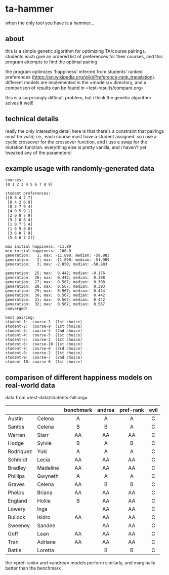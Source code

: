 # ta-hammer
when the only tool you have is a hammer...

## about
this is a simple genetic algorithm for optimizing TA/course pairings.
students each give an ordered list of preferences for their courses, and this program attempts to find the optimal pairing.

the program optimizes 'happiness' inferred from students' ranked preferences (https://en.wikipedia.org/wiki/Preference-rank_translation).
different models are implemented in the =models/= directory, and a comparison of results can be found in =test-results/compare.org=

this is a surprisingly difficult problem, but i think the genetic algorithm solves it well!

## technical details
really the only interesting detail here is that there's a constraint that pairings must be *valid*; i.e., each course must have a student assigned.
so i use a cyclic crossover for the crossover function, and i use a swap for the mutation function.
everything else is pretty vanilla, and i haven't yet tweaked any of the parameters!

## example usage with randomly-generated data
```
courses:
[0 1 2 3 4 5 6 7 8 9]
 
student preferences:
[[0 8 4 2 7]
 [8 4 2 6 9]
 [0 3 7 9 4]
 [4 0 5 9 1]
 [2 0 8 7 9]
 [9 2 0 8 4]
 [1 0 7 5 4]
 [1 6 9 8 0]
 [3 6 0 7 9]
 [5 8 6 7 2]]
 
max initial happiness: -11.89
min initial happiness: -100.0
generation:   1; max: -11.890; median: -59.883
generation:   2; max: -11.890; median: -51.909
generation:   3; max: -2.850; median: -50.883
...
generation:  25; max:  0.442; median: -0.176
generation:  26; max:  0.442; median:  0.308
generation:  27; max:  0.567; median:  0.308
generation:  28; max:  0.567; median:  0.393
generation:  29; max:  0.567; median:  0.424
generation:  30; max:  0.567; median:  0.442
generation:  31; max:  0.567; median:  0.442
generation:  32; max:  0.567; median:  0.567
converged!
 
best pairing:
student-1:  course-1  (1st choice)
student-2:  course-9  (1st choice)
student-3:  course-4  (2nd choice)
student-4:  course-5  (1st choice)
student-5:  course-3  (1st choice)
student-6:  course-10 (1st choice)
student-7:  course-8  (3rd choice)
student-8:  course-2  (1st choice)
student-9:  course-7  (2nd choice)
student-10: course-6  (1st choice)
```

## comparison of different happiness models on real-world data

data from =test-data/students-fall.org=

|           |          | benchmark | andrea | pref-rank | evil |
| --------- | -------- |:---------:|:------:|:---------:|:----:|
| Austin    | Celena   | A         | A      | A         | C    |
| Santos    | Celena   | B         | B      | A         | C    |
| Warren    | Starr    | AA        | AA     | AA        | C    |
| Hodge     | Sylvie   | B         | A      | B         | C    |
| Rodriquez | Yuki     | A         | A      | A         | C    |
| Schmidt   | Lecia    | AA        | AA     | AA        | C    |
| Bradley   | Madeline | AA        | AA     | AA        | C    |
| Phillips  | Gwyneth  | A         | A      | A         | C    |
| Graves    | Celena   | AA        | B      | B         | C    |
| Phelps    | Briana   | AA        | AA     | AA        | C    |
| England   | Hollie   | B         | AA     | AA        | C    |
| Lowery    | Inga     |           | AA     | AA        | C    |
| Bullock   | Isidro   | AA        | AA     | AA        | C    |
| Sweeney   | Sandee   |           | AA     | AA        | C    |
| Goff      | Lean     | AA        | AA     | AA        | C    |
| Tran      | Adriane  | AA        | AA     | AA        | C    |
| Battle    | Loretta  |           | B      | B         | C    |

the =pref-rank= and =andrea= models perform similarly, and marginally
better than the benchmark
